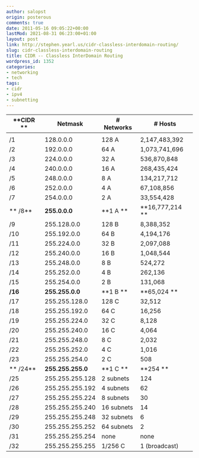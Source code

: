 ```yaml
---
author: salopst
origin: posterous
comments: true
date: 2011-05-16 09:05:22+00:00
lastMod: 2021-08-31 06:23:00+01:00
layout: post
link: http://stephen.yearl.us/cidr-classless-interdomain-routing/
slug: cidr-classless-interdomain-routing
title: CIDR -- Classless InterDomain Routing
wordpress_id: 1352
categories:
- networking
- tech
tags:
- cidr
- ipv4
- subnetting
---
```



| **CIDR ** | **Netmask**       | **# Networks** | **# Hosts**      |
|-----------|-------------------|----------------|------------------|
|           |
| /1        | 128.0.0.0         | 128 A          | 2,147,483,392    |
| /2        | 192.0.0.0         | 64 A           | 1,073,741,696    |
| /3        | 224.0.0.0         | 32 A           | 536,870,848      |
| /4        | 240.0.0.0         | 16 A           | 268,435,424      |
| /5        | 248.0.0.0         | 8 A            | 134,217,712      |
| /6        | 252.0.0.0         | 4 A            | 67,108,856       |
| /7        | 254.0.0.0         | 2 A            | 33,554,428       |
| ** /8**   | **255.0.0.0**     | **1 A  **      | **16,777,214  ** |
| /9        | 255.128.0.0       | 128 B          | 8,388,352        |
| /10       | 255.192.0.0       | 64 B           | 4,194,176        |
| /11       | 255.224.0.0       | 32 B           | 2,097,088        |
| /12       | 255.240.0.0       | 16 B           | 1,048,544        |
| /13       | 255.248.0.0       | 8 B            | 524,272          |
| /14       | 255.252.0.0       | 4 B            | 262,136          |
| /15       | 255.254.0.0       | 2 B            | 131,068          |
| **/16**   | **255.255.0.0**   | **1 B  **      | **65,024  **     |
| /17       | 255.255.128.0     | 128 C          | 32,512           |
| /18       | 255.255.192.0     | 64 C           | 16,256           |
| /19       | 255.255.224.0     | 32 C           | 8,128            |
| /20       | 255.255.240.0     | 16 C           | 4,064            |
| /21       | 255.255.248.0     | 8 C            | 2,032            |
| /22       | 255.255.252.0     | 4 C            | 1,016            |
| /23       | 255.255.254.0     | 2 C            | 508              |
| ** /24**  | **255.255.255.0** | **1 C  **      | **254  **        |
| /25       | 255.255.255.128   | 2 subnets      | 124              |
| /26       | 255.255.255.192   | 4 subnets      | 62               |
| /27       | 255.255.255.224   | 8 subnets      | 30               |
| /28       | 255.255.255.240   | 16 subnets     | 14               |
| /29       | 255.255.255.248   | 32 subnets     | 6                |
| /30       | 255.255.255.252   | 64 subnets     | 2                |
| /31       | 255.255.255.254   | none           | none             |
| /32       | 255.255.255.255   | 1/256 C        | 1 (broadcast)    |
